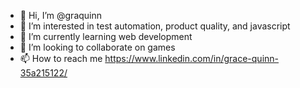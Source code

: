 - 👋 Hi, I’m @graquinn
- 👀 I’m interested in test automation, product quality, and javascript
- 🌱 I’m currently learning web development
- 💞️ I’m looking to collaborate on games
- 📫 How to reach me https://www.linkedin.com/in/grace-quinn-35a215122/ 

<!---
graquinn/graquinn is a ✨ special ✨ repository because its `README.md` (this file) appears on your GitHub profile.
You can click the Preview link to take a look at your changes.
--->
